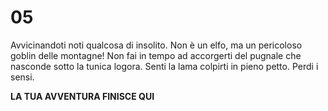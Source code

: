 # 05
Avvicinandoti noti qualcosa di insolito. 
Non è un elfo, ma un pericoloso goblin delle montagne! 
Non fai in tempo ad accorgerti del pugnale che nasconde sotto la tunica logora. Senti la lama colpirti in pieno petto. Perdi i sensi.

**LA TUA AVVENTURA FINISCE QUI**
